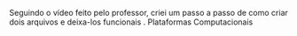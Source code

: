 Seguindo o vídeo feito pelo professor, criei um passo a passo de como criar dois arquivos e deixa-los funcionais . Plataformas Computacionais

